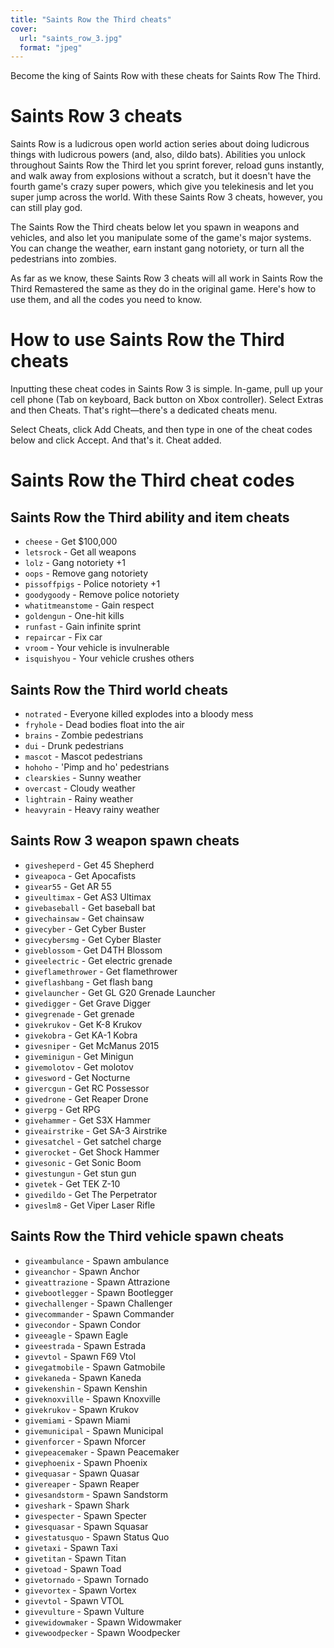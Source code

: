 ```yaml
---
title: "Saints Row the Third cheats"
cover:
  url: "saints_row_3.jpg"
  format: "jpeg"
---
```

Become the king of Saints Row with these cheats for Saints Row The Third.

# Saints Row 3 cheats

Saints Row is a ludicrous open world action series about doing ludicrous things with ludicrous powers (and, also, dildo bats). Abilities you unlock throughout Saints Row the Third let you sprint forever, reload guns instantly, and walk away from explosions without a scratch, but it doesn't have the fourth game's crazy super powers, which give you telekinesis and let you super jump across the world. With these Saints Row 3 cheats, however, you can still play god.

The Saints Row the Third cheats below let you spawn in weapons and vehicles, and also let you manipulate some of the game's major systems. You can change the weather, earn instant gang notoriety, or turn all the pedestrians into zombies.

As far as we know, these Saints Row 3 cheats will all work in Saints Row the Third Remastered the same as they do in the original game. Here's how to use them, and all the codes you need to know.

# How to use Saints Row the Third cheats

Inputting these cheat codes in Saints Row 3 is simple. In-game, pull up your cell phone (Tab on keyboard, Back button on Xbox controller). Select Extras and then Cheats. That's right—there's a dedicated cheats menu.

Select Cheats, click Add Cheats, and then type in one of the cheat codes below and click Accept. And that's it. Cheat added.

# Saints Row the Third cheat codes

## Saints Row the Third ability and item cheats

* `cheese` - Get $100,000
* `letsrock` - Get all weapons
* `lolz` - Gang notoriety +1
* `oops` - Remove gang notoriety
* `pissoffpigs` - Police notoriety +1
* `goodygoody` - Remove police notoriety
* `whatitmeanstome` - Gain respect
* `goldengun` - One-hit kills
* `runfast` - Gain infinite sprint
* `repaircar` - Fix car
* `vroom` - Your vehicle is invulnerable
* `isquishyou` - Your vehicle crushes others

## Saints Row the Third world cheats

* `notrated` - Everyone killed explodes into a bloody mess
* `fryhole` - Dead bodies float into the air
* `brains` - Zombie pedestrians
* `dui` - Drunk pedestrians
* `mascot` - Mascot pedestrians
* `hohoho` - 'Pimp and ho' pedestrians
* `clearskies` - Sunny weather
* `overcast` - Cloudy weather
* `lightrain` - Rainy weather
* `heavyrain` - Heavy rainy weather

## Saints Row 3 weapon spawn cheats

* `givesheperd` - Get 45 Shepherd
* `giveapoca` - Get Apocafists
* `givear55` - Get AR 55
* `giveultimax` - Get AS3 Ultimax
* `givebaseball` - Get baseball bat
* `givechainsaw` - Get chainsaw
* `givecyber` - Get Cyber Buster
* `givecybersmg` - Get Cyber Blaster
* `giveblossom` - Get D4TH Blossom
* `giveelectric` - Get electric grenade
* `giveflamethrower` - Get flamethrower
* `giveflashbang` - Get flash bang
* `givelauncher` - Get GL G20 Grenade Launcher
* `givedigger` - Get Grave Digger
* `givegrenade` - Get grenade
* `givekrukov` - Get K-8 Krukov
* `givekobra` - Get KA-1 Kobra
* `givesniper` - Get McManus 2015
* `giveminigun` - Get Minigun
* `givemolotov` - Get molotov
* `givesword` - Get Nocturne
* `givercgun` - Get RC Possessor
* `givedrone` - Get Reaper Drone
* `giverpg` - Get RPG
* `givehammer` - Get S3X Hammer
* `giveairstrike` - Get SA-3 Airstrike
* `givesatchel` - Get satchel charge
* `giverocket` - Get Shock Hammer
* `givesonic` - Get Sonic Boom
* `givestungun` - Get stun gun
* `givetek` - Get TEK Z-10
* `givedildo` - Get The Perpetrator
* `giveslm8` - Get Viper Laser Rifle

## Saints Row the Third vehicle spawn cheats

* `giveambulance` - Spawn ambulance
* `giveanchor` - Spawn Anchor
* `giveattrazione` - Spawn Attrazione
* `givebootlegger` - Spawn Bootlegger
* `givechallenger` - Spawn Challenger
* `givecommander` - Spawn Commander
* `givecondor` - Spawn Condor
* `giveeagle` - Spawn Eagle
* `giveestrada` - Spawn Estrada
* `givevtol` - Spawn F69 Vtol
* `givegatmobile` - Spawn Gatmobile
* `givekaneda` - Spawn Kaneda
* `givekenshin` - Spawn Kenshin
* `giveknoxville` - Spawn Knoxville
* `givekrukov` - Spawn Krukov
* `givemiami` - Spawn Miami
* `givemunicipal` - Spawn Municipal
* `givenforcer` - Spawn Nforcer
* `givepeacemaker` - Spawn Peacemaker
* `givephoenix` - Spawn Phoenix
* `givequasar` - Spawn Quasar
* `givereaper` - Spawn Reaper
* `givesandstorm` - Spawn Sandstorm
* `giveshark` - Spawn Shark
* `givespecter` - Spawn Specter
* `givesquasar` - Spawn Squasar
* `givestatusquo` - Spawn Status Quo
* `givetaxi` - Spawn Taxi
* `givetitan` - Spawn Titan
* `givetoad` - Spawn Toad
* `givetornado` - Spawn Tornado
* `givevortex` - Spawn Vortex
* `givevtol` - Spawn VTOL
* `givevulture` - Spawn Vulture
* `givewidowmaker` - Spawn Widowmaker
* `givewoodpecker` - Spawn Woodpecker
